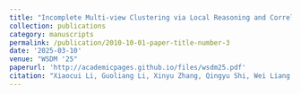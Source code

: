 ```yaml
---
title: "Incomplete Multi-view Clustering via Local Reasoning and Correlation Analysis"
collection: publications
category: manuscripts
permalink: /publication/2010-10-01-paper-title-number-3
date: '2025-03-10'
venue: "WSDM '25"
paperurl: 'http://academicpages.github.io/files/wsdm25.pdf'
citation: "Xiaocui Li, Guoliang Li, Xinyu Zhang, Qingyu Shi, Wei Liang. Incomplete Multi-view Clustering via Local Reasoning and Correlation Analysis. In Proceedings of the 18th ACM International Conference on Web Search and Data Mining (WSDM '25), Hannover, Germany."
---
```



